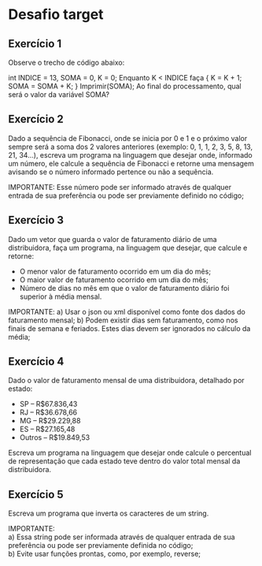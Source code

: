 # Desafio target

## Exercício 1
Observe o trecho de código abaixo:

int INDICE = 13, SOMA = 0, K = 0;
Enquanto K < INDICE faça { K = K + 1; SOMA = SOMA + K; }
Imprimir(SOMA);
Ao final do processamento, qual será o valor da variável SOMA?

## Exercício 2
Dado a sequência de Fibonacci, onde se inicia por 0 e 1 e o próximo valor sempre será a soma dos 2 valores anteriores (exemplo: 0, 1, 1, 2, 3, 5, 8, 13, 21, 34...), escreva um programa na linguagem que desejar onde, informado um número, ele calcule a sequência de Fibonacci e retorne uma mensagem avisando se o número informado pertence ou não a sequência.

IMPORTANTE: Esse número pode ser informado através de qualquer entrada de sua preferência ou pode ser previamente definido no código;

## Exercício 3
Dado um vetor que guarda o valor de faturamento diário de uma distribuidora, faça um programa, na linguagem que desejar, que calcule e retorne:
-  O menor valor de faturamento ocorrido em um dia do mês;
-  O maior valor de faturamento ocorrido em um dia do mês;
-  Número de dias no mês em que o valor de faturamento diário foi superior à média mensal.

IMPORTANTE:
a) Usar o json ou xml disponível como fonte dos dados do faturamento mensal;
b) Podem existir dias sem faturamento, como nos finais de semana e feriados. Estes dias devem ser ignorados no cálculo da média;

## Exercício 4

Dado o valor de faturamento mensal de uma distribuidora, detalhado por estado:
-  SP – R$67.836,43
-  RJ – R$36.678,66
-  MG – R$29.229,88
-  ES – R$27.165,48
-  Outros – R$19.849,53

Escreva um programa na linguagem que desejar onde calcule o percentual de representação que cada estado teve dentro do valor total mensal da distribuidora.  

## Exercício 5

Escreva um programa que inverta os caracteres de um string.

IMPORTANTE: <br>
a) Essa string pode ser informada através de qualquer entrada de sua preferência ou pode ser previamente definida no código;
<br>
b) Evite usar funções prontas, como, por exemplo, reverse;